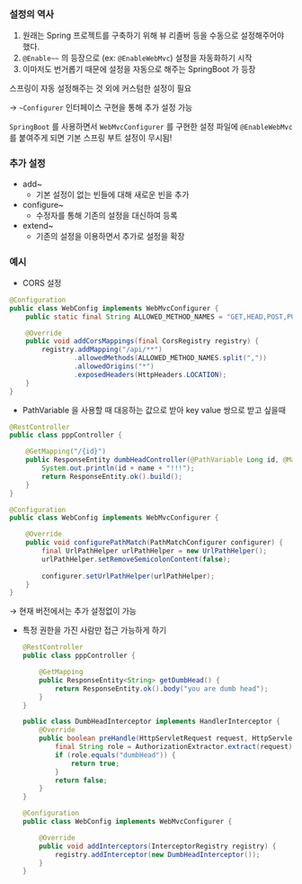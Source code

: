 ### 설정의 역사

1. 원래는 Spring 프로젝트를 구축하기 위해 뷰 리졸버 등을 수동으로 설정해주어야 했다.
2. `@Enable~~` 의 등장으로 (ex: `@EnableWebMvc`) 설정을 자동화하기 시작
3. 이마저도 번거롭기 때문에 설정을 자동으로 해주는 SpringBoot 가 등장

스프링이 자동 설정해주는 것 외에 커스텀한 설정이 필요

→ `~Configurer` 인터페이스 구현을 통해 추가 설정 가능

`SpringBoot` 를 사용하면서 `WebMvcConfigurer` 를 구현한 설정 파일에 `@EnableWebMvc` 를 붙여주게 되면 기본 스프링 부트 설정이 무시됨!

### 추가 설정

- add~
    - 기본 설정이 없는 빈들에 대해 새로운 빈을 추가
- configure~
    - 수정자를 통해 기존의 설정을 대신하여 등록
- extend~
    - 기존의 설정을 이용하면서 추가로 설정을 확장
    

### 예시

- CORS 설정

```java
@Configuration
public class WebConfig implements WebMvcConfigurer {
    public static final String ALLOWED_METHOD_NAMES = "GET,HEAD,POST,PUT,DELETE,TRACE,OPTIONS,PATCH";

    @Override
    public void addCorsMappings(final CorsRegistry registry) {
        registry.addMapping("/api/**")
                .allowedMethods(ALLOWED_METHOD_NAMES.split(","))
                .allowedOrigins("*")
                .exposedHeaders(HttpHeaders.LOCATION);
    }
}
```

- PathVariable 을 사용할 때 대응하는 값으로 받아 key value 쌍으로 받고 싶을때

```java
@RestController
public class pppController {

    @GetMapping("/{id}")
    public ResponseEntity dumbHeadController(@PathVariable Long id, @MatrixVariable String name) {
        System.out.println(id + name + "!!!");
        return ResponseEntity.ok().build();
    }
}
```

```java
@Configuration
public class WebConfig implements WebMvcConfigurer {

    @Override
    public void configurePathMatch(PathMatchConfigurer configurer) {
        final UrlPathHelper urlPathHelper = new UrlPathHelper();
        urlPathHelper.setRemoveSemicolonContent(false);
        
        configurer.setUrlPathHelper(urlPathHelper);
    }
}
```

→ 현재 버전에서는 추가 설정없이 가능

- 특정 권한을 가진 사람만 접근 가능하게 하기
    
    ```java
    @RestController
    public class pppController {
    
        @GetMapping
        public ResponseEntity<String> getDumbHead() {
            return ResponseEntity.ok().body("you are dumb head");
        }
    }
    ```
    
    ```java
    public class DumbHeadInterceptor implements HandlerInterceptor {
        @Override
        public boolean preHandle(HttpServletRequest request, HttpServletResponse response, Object handler) throws Exception {
            final String role = AuthorizationExtractor.extract(request);
            if (role.equals("dumbHead")) {
                return true;
            }
            return false;
        }
    }
    ```
    
    ```java
    @Configuration
    public class WebConfig implements WebMvcConfigurer {
    
        @Override
        public void addInterceptors(InterceptorRegistry registry) {
            registry.addInterceptor(new DumbHeadInterceptor());
        }
    }
    ```
